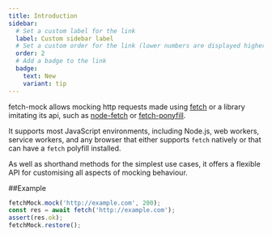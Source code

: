 ```yaml
---
title: Introduction
sidebar:
  # Set a custom label for the link
  label: Custom sidebar label
  # Set a custom order for the link (lower numbers are displayed higher up)
  order: 2
  # Add a badge to the link
  badge:
    text: New
    variant: tip
---
```


fetch-mock allows mocking http requests made using [fetch](https://fetch.spec.whatwg.org/) or a library imitating its api, such as [node-fetch](https://www.npmjs.com/package/node-fetch) or [fetch-ponyfill](https://www.npmjs.com/package/fetch-ponyfill).

It supports most JavaScript environments, including Node.js, web workers, service workers, and any browser that either supports `fetch` natively or that can have a `fetch` polyfill installed.

As well as shorthand methods for the simplest use cases, it offers a flexible API for customising all aspects of mocking behaviour.

##Example
```js
fetchMock.mock('http://example.com', 200);
const res = await fetch('http://example.com');
assert(res.ok);
fetchMock.restore();
```
